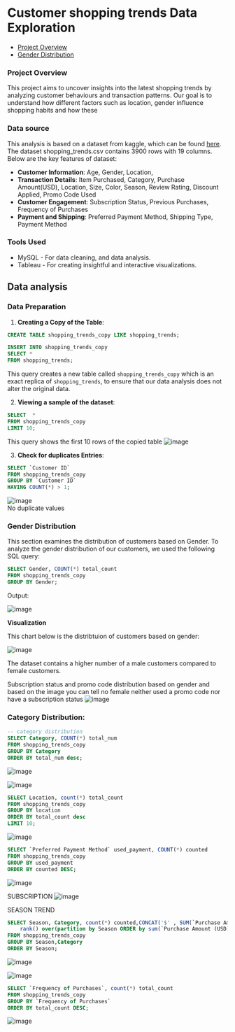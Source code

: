  # Customer shopping trends Data Exploration
  - [Project Overview](#project-overview)
  - [Gender Distribution](#gender-distribution)

 ### Project Overview
  This project aims to uncover insights into the latest shopping trends by analyzing customer behaviours and transaction patterns. Our goal is to understand how different factors such as location, gender influence shopping habits and how these 

 ### Data source 
This analysis is based on a dataset from kaggle, which can be found [here](https://www.kaggle.com/datasets/bhadramohit/customer-shopping-latest-trends-dataset).\
The dataset shopping_trends.csv contains 3900 rows with 19 columns. \
 Below are the key features of dataset: 
   - **Customer Information**: Age, Gender, Location,
   - **Transaction Details**: Item Purchased, Category, Purchase Amount(USD), Location, Size, Color, Season, Review Rating, Discount Applied, Promo Code Used
   - **Customer Engagement**: Subscription Status, Previous Purchases, Frequency of Purchases
   - **Payment and Shipping**: Preferred Payment Method, Shipping Type, Payment Method

### Tools Used
 - MySQL - For data cleaning, and data analysis.
 - Tableau - For creating insightful and interactive visualizations.

## Data analysis
### Data Preparation
1. **Creating a Copy of the Table**: 
```sql
CREATE TABLE shopping_trends_copy LIKE shopping_trends;

INSERT INTO shopping_trends_copy 
SELECT * 
FROM shopping_trends;
```
This query creates a new table called `shopping_trends_copy` which is an exact replica of `shopping_trends`, to ensure that our data analysis does not alter the original data. 

2. **Viewing a sample of the dataset**:
```sql
SELECT  *
FROM shopping_trends_copy
LIMIT 10;
```
This query shows the first 10 rows of the copied table
![image](https://github.com/user-attachments/assets/f577e7b2-f85b-472a-8e12-a54dd685fe3d)

3. **Check for duplicates Entries**:
```sql
SELECT `Customer ID`
FROM shopping_trends_copy
GROUP BY `Customer ID`
HAVING COUNT(*) > 1;
```
![image](https://github.com/user-attachments/assets/04dfd519-1e64-433b-9b6c-3e98888c84d3) \
No duplicate values

### Gender Distribution
This section examines the distribution of customers based on Gender. To analyze the gender distribution of our customers, we used the following SQL query:
```sql
SELECT Gender, COUNT(*) total_count
FROM shopping_trends_copy
GROUP BY Gender;
```
Output:

![image](https://github.com/user-attachments/assets/8f55c7a5-47f6-4937-84d3-0024fbaa9a11)

**Visualization**

This chart below is the distribtuion of customers based on gender:

![image](https://github.com/user-attachments/assets/0d70b95c-bdb2-415d-bc78-0898ab6d6577)

The dataset contains a higher number of a male customers compared to female customers.

Subscription status and promo code distribution based on gender 
and based on the image you can tell no female neither used a promo code nor have a subscription status
![image](https://github.com/user-attachments/assets/6835c88c-1b87-4f1a-9b31-371f2b64831b)





### Category Distribution:
```sql
-- category distribution 
SELECT Category, COUNT(*) total_num
FROM shopping_trends_copy
GROUP BY Category
ORDER BY total_num desc;
```
![image](https://github.com/user-attachments/assets/22e7d4a7-957f-4c2e-93c2-13a18b8b6ecc)

![image](https://github.com/user-attachments/assets/aeb35d34-fe22-4075-873b-854af4351714)

```sql
SELECT Location, count(*) total_count
FROM shopping_trends_copy
GROUP BY location
ORDER BY total_count desc
LIMIT 10;
```

![image](https://github.com/user-attachments/assets/504d0023-158b-4b00-8e36-02232d13c4f6)

```sql
SELECT `Preferred Payment Method` used_payment, COUNT(*) counted
FROM shopping_trends_copy
GROUP BY used_payment
ORDER BY counted DESC;
```
![image](https://github.com/user-attachments/assets/0c7bf633-0cb6-4e10-8565-eb8871878690)

SUBSCRIPTION 
![image](https://github.com/user-attachments/assets/6835c88c-1b87-4f1a-9b31-371f2b64831b)

SEASON TREND
```SQL
SELECT Season, Category, count(*) counted,CONCAT('$' , SUM(`Purchase Amount (USD)`) )total_spent, 
	rank() over(partition by Season ORDER by sum(`Purchase Amount (USD)`) DESC) RANKED
FROM shopping_trends_copy
GROUP BY Season,Category
ORDER BY Season;
```

![image](https://github.com/user-attachments/assets/64145cd9-d8a5-4a23-8875-2ffa16807a2d)

![image](https://github.com/user-attachments/assets/61f9dcdb-9989-4828-a432-9249465d9928)

```sql
SELECT `Frequency of Purchases`, count(*) total_count
FROM shopping_trends_copy
GROUP BY `Frequency of Purchases`
ORDER BY total_count DESC;
```

![image](https://github.com/user-attachments/assets/3e74b5ff-2b9b-448b-940a-5897abdb53f5)





 

